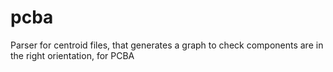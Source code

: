 # pcba
Parser for centroid files, that generates a graph to check components are in the right orientation, for PCBA
